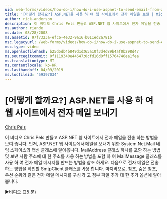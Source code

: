 ```yaml
---
uid: web-forms/videos/how-do-i/how-do-i-use-aspnet-to-send-email-from-a-web-site
title: '[어떻게 할까요?] ASP.NET을 사용 하 여 웹 사이트에서 전자 메일을 보낼 | Microsoft Docs'
author: rick-anderson
description: 이 비디오 Chris Pels 만들고 ASP.NET 웹 사이트에서 전자 메일을 전송 하는 방법을 보여 줍니다. 먼저 System.Net.Mail 네임 스페이스 f의 핵심 클래스에 대 한 알아보기...
ms.author: riande
ms.date: 08/28/2008
ms.assetid: 97f7323a-efc6-4e32-9a16-b011ed2a781b
msc.legacyurl: /web-forms/videos/how-do-i/how-do-i-use-aspnet-to-send-email-from-a-web-site
msc.type: video
ms.openlocfilehash: b25d5db4b849d1d265a10f3d4d89b4af0b298d47
ms.sourcegitcommit: 0f1119340e4464720cfd16d0ff15764746ea1fea
ms.translationtype: MT
ms.contentlocale: ko-KR
ms.lasthandoff: 04/09/2019
ms.locfileid: "59397034"
---
```

# <a name="how-do-i-use-aspnet-to-send-email-from-a-web-site"></a>[어떻게 할까요?] ASP.NET를 사용 하 여 웹 사이트에서 전자 메일 보내기

[Chris Pels](https://twitter.com/chrispels)

이 비디오 Chris Pels 만들고 ASP.NET 웹 사이트에서 전자 메일을 전송 하는 방법을 보여 줍니다. 먼저, ASP.NET 웹 사이트에서 메일을 보내기 위한 System.Net.Mail 네임 스페이스의 핵심 클래스에 알아봅니다. MailAddress 클래스 하나를 포함 하는 방법 및 보낸 사람 주소에 대 한 주소를 사용 하는 방법을 포함 하 여 MailMessage 클래스를 사용 하 여 전자 메일 메시지를 만드는 방법을 참조 하세요. 다음으로 전자 메일은 전송 하는 방법을 확인할 SmtpClient 클래스를 사용 합니다. 마지막으로, 참조, 숨은 참조, 우선 순위와 같은 전자 메일 메시지를 구성 하 고 첨부 파일 추가 대 한 추가 옵션에 알아봅니다.

[&#9654;비디오 (25 분)](https://channel9.msdn.com/Blogs/ASP-NET-Site-Videos/how-do-i-use-aspnet-to-send-email-from-a-web-site)
